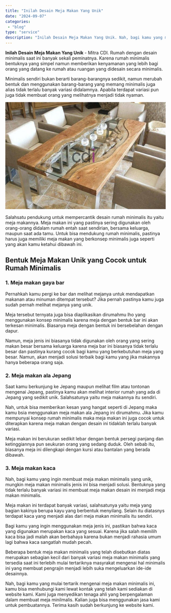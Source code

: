 ```yaml
---
title: "Inilah Desain Meja Makan Yang Unik"
date: "2024-09-07"
categories:
 - "blog"
type: "service"
description: "Inilah Desain Meja Makan Yang Unik. Nah, bagi kamu yang mulai tertarik mengenai meja makan minimalis ini, kamu bisa menhubungi kami lewat kontak yang telah k..."
---
```


**Inilah Desain Meja Makan Yang Unik** - Mitra CDI. Rumah dengan desain minimalis saat ini banyak sekali peminatnya. Karena rumah minimalis bentuknya yang simpel namun memberikan kenyamanan yang lebih bagi orang yang datang ke rumah atau ruangan yang didesain secara minimalis.

Minimalis sendiri bukan berarti barang-barangnya sedikit, namun merubah bentuk dan menggunakan barang-barang yang memang minimalis juga alias tidak terlalu banyak variasi didalamnya. Apabila terdapat variasi pun juga tidak membuat orang yang melihatnya menjadi tidak nyaman.

![Inilah Desain Meja Makan Yang Unik](/images/blog/meja-makan-unik-001.jpg)

Salahsatu pendukung untuk mempercantik desain rumah minimalis itu yaitu meja makannya. Meja makan ini yang pastinya sering digunakan oleh orang-orang didalam rumah entah saat sendirian, bersama keluarga, maupun saat ada tamu. Untuk bisa mendukung rumah minimalis, pastinya harus juga memiliki meja makan yang berkonsep minimalis juga seperti yang akan kamu ketahui dibawah ini.

## Bentuk Meja Makan Unik yang Cocok untuk Rumah Minimalis

### 1\. Meja makan gaya bar

Pernahkah kamu pergi ke bar dan melihat mejanya untuk mendapatkan makanan atau minuman ditempat tersebut? Jika pernah pastinya kamu juga sudah pernah melihat mejanya yang unik.

Meja tersebut ternyata juga bisa diaplikasikan dirumahmu lho yang menggunakan konsep minimalis karena meja dengan bentuk bar ini akan terkesan minimalis. Biasanya meja dengan bentuk ini bersebelahan dengan dapur.

Namun, meja jenis ini biasanya tidak digunakan oleh orang yang sering makan besar bersama keluarga karena meja bar ini biasanya tidak terlalu besar dan pastinya kurang cocok bagi kamu yang berkebutuhan meja yang besar. Namun, akan menjadi solusi terbaik bagi kamu yang jika makannya hanya beberapa orang saja.

### 2\. Meja makan ala Jepang

Saat kamu berkunjung ke Jepang maupun melihat film atau tontonan mengenai Jepang, pastinya kamu akan melihat interior rumah yang ada di Jepang yang sedikit unik. Salahsatunya yaitu meja makannya itu sendiri.

Nah, untuk bisa memberikan kesan yang hangat seperti di Jepang maka kamu bsia menggunakan meja makan ala Jepang ini dirumahmu. Jika kamu mempunyai konsep rumah minimalis maka meja makan ini juga cocok untuk diterapkan karena meja makan dengan desain ini tidaklah terlalu banyak variasi.

Meja makan ini berukuran sedikit lebar dengan bentuk persegi panjang dan ketinggiannya pun seukuran orang yang sedang duduk. Oleh sebab itu, biasanya meja ini dilengkapi dengan kursi atau bantalan yang berada dibawah.

### 3\. Meja makan kaca

Nah, bagi kamu yang ingin membuat meja makan minimalis yang unik, mungkin meja makan minimalis jenis ini bisa menjadi solusi. Bentuknya yang tidak terlalu banyak variasi ini membuat meja makan desain ini menjadi meja makan minimalis.

Meja makan ini terdapat banyak variasi, salahsatunya yaitu meja yang bagian kakinya berupa kayu yang berbentuk menyilang. Selain itu diatasnys terdapat kaca yang menjadi alas dari meja makan minimalis itu sendiri.

Bagi kamu yang ingin menggunakan meja jenis ini, pastikan bahwa kaca yang digunakan merupakan kaca yang sesuai. Karena jika salah memilih kaca bisa jadi malah akan berbahaya karena bukan menjadi rahasia umum lagi bahwa kaca sangatlah mudah pecah.

Beberapa bentuk meja makan minimalis yang telah disebutkan diatas merupakan sebagian kecil dari banyak variasi meja makan minimalis yang tersedia saat ini terlebih mulai tertariknya masyrakat mengenai hal minimalis ini yang membuat pengrajin menjadi lebih suka mengeluarkan ide-ide desainnya.

Nah, bagi kamu yang mulai tertarik mengenai meja makan minimalis ini, kamu bisa menhubungi kami lewat kontak yang telah kami sediakan di website kami. Kami juga menyedikan tenaga ahli yang berpengalaman dalam membuat meja minilmalis. Kalian juga bisa menggunakan jasa kami untuk pembuatannya. Terima kasih sudah berkunjung ke website kami.


